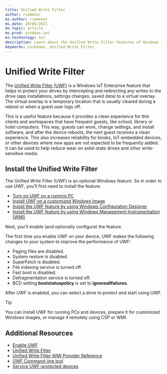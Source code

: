 ```yaml
---
title: Unified Write Filter
author: rsameser
ms.author: riameser
ms.date: 10/05/2021
ms.topic: article
ms.prod: windows-iot
ms.technology: iot
description: Learn about the Unified Write Filter Features of Windows IoT Enterprise.
keywords: Lockdown, Unified Write Filter
---
```

# Unified Write Filter
The [Unified Write Filter (UWF)](/windows-hardware/customize/enterprise/unified-write-filter#turn-on-and-configure-uwf) is a Windows IoT Enterprise feature that helps to protect your drives by intercepting and redirecting any writes to the drive (app installations, settings changes, saved data) to a virtual overlay. The virtual overlay is a temporary location that is usually cleared during a reboot or when a guest user logs off.

This is a useful feature because it provides a clean experience for thin clients and workspaces that have frequent guests, like school, library or hotel computers. This way, guests can work, change settings, and install software, and after the device reboots, the next guest receives a clean experience. This also increases reliability for kiosks, IoT-embedded devices, or other devices where new apps are not expected to be frequently added. It can be used to help reduce wear on solid-state drives and other write-sensitive media.

## Install the Unified Write Filter
The Unified Write Filter (UWF) is an optional Windows feature. So in order to use UWF, you'll first need to install the feature.

* [Turn on UWF on a running PC](/windows-hardware/customize/enterprise/uwf-turnonuwf#turn-on-uwf-on-a-running-pc)
* [Install UWF on a customized Windows Image](/windows-hardware/customize/enterprise/uwf-turnonuwf#install-uwf-on-a-customized-windows-image)
* [Install the UWF feature by using Windows Configuration Designer](/windows-hardware/customize/enterprise/uwf-turnonuwf#install-the-uwf-feature-by-using-windows-configuration-designer)
* [Install the UWF feature by using Windows Management Instrumentation (WMI)](/windows-hardware/customize/enterprise/uwf-turnonuwf#install-the-uwf-feature-by-using-windows-management-instrumentation-wmi)

Next, you'll enable (and optionally configure) the feature.

The first time you enable UWF on your device, UWF makes the following changes to your system to improve the performance of UWF:
* Paging files are disabled.
* System restore is disabled.
* SuperFetch is disabled.
* File indexing service is turned off.
* Fast boot is disabled.
* Defragmentation service is turned off.
* BCD setting **bootstatuspolicy** is set to **ignoreallfailures**.

After UWF is enabled, you can select a drive to protect and start using UWF.

> [!TIP]
>
> You can install UWF for running PCs and devices, prepare it for customized Windows images, or manage it remotely using CSP or WMI.

## Additional Resources
* [Enable UWF](/windows-hardware/customize/enterprise/uwf-turnonuwf)
* [Unified Write Filter](/windows-hardware/customize/enterprise/unified-write-filter)
* [Unified Write Filter WMI Provider Reference](/windows-hardware/customize/enterprise/uwf-wmi-provider-reference)
* [UWF Command-line tool](/windows-hardware/customize/enterprise/uwfmgrexe)
* [Service UWF-protected devices](/windows-hardware/customize/enterprise/service-uwf-protected-devices)
